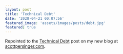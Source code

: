 ```yaml
---
layout: post
title: 'Technical Debt'
date: '2020-04-21 00:07:56'
featured_image: 'assets/images/posts/debt.jpg'
featured: true
---
```

Repointed to the [Technical Debt](https://scottpersinger.com/2020/04/21/technical-debt/) post on my new blog at [scottpersinger.com](https://scottpersinger.com).

